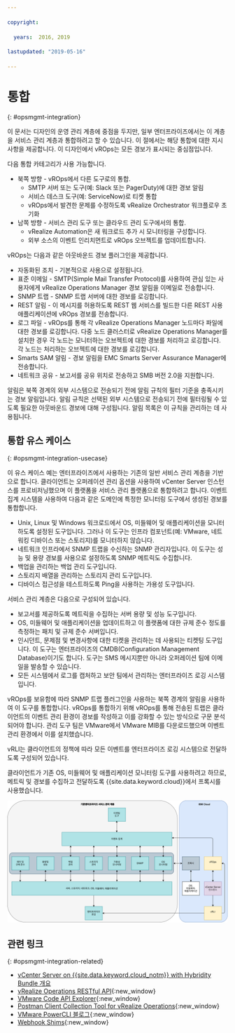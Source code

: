 ```yaml
---

copyright:

  years:  2016, 2019

lastupdated: "2019-05-16"

---
```


# 통합
{: #opsmgmt-integration}

이 문서는 디자인의 운영 관리 계층에 중점을 두지만, 일부 엔터프라이즈에서는 이 계층을 서비스 관리 계층과 통합하려고 할 수 있습니다. 이 절에서는 해당 통합에 대한 지시사항을 제공합니다. 이 디자인에서 vROps는 모든 경보가 표시되는 중심점입니다. 

다음 통합 카테고리가 사용 가능합니다. 
* 북쪽 방향 - vROps에서 다른 도구로의 통합. 
  * SMTP 서버 또는 도구(예: Slack 또는 PagerDuty)에 대한 경보 알림
  * 서비스 데스크 도구(예: ServiceNow)로 티켓 통합
  * vROps에서 발견한 문제를 수정하도록 vRealize Orchestrator 워크플로우 초기화
* 남쪽 방향 - 서비스 관리 도구 또는 클라우드 관리 도구에서의 통합. 
  * vRealize Automation은 새 워크로드 추가 시 모니터링을 구성합니다. 
  * 외부 소스의 이벤트 인리치먼트로 vROps 오브젝트를 업데이트합니다. 

vROps는 다음과 같은 아웃바운드 경보 플러그인을 제공합니다. 
* 자동화된 조치 - 기본적으로 사용으로 설정됩니다. 
* 표준 이메일 - SMTP(Simple Mail Transfer Protocol)를 사용하여 관심 있는 사용자에게 vRealize Operations Manager 경보 알림을 이메일로 전송합니다. 
* SNMP 트랩 - SNMP 트랩 서버에 대한 경보를 로깅합니다. 
* REST 알림 - 이 메시지를 허용하도록 REST 웹 서비스를 빌드한 다른 REST 사용 애플리케이션에 vROps 경보를 전송합니다. 
* 로그 파일 - vROps를 통해 각 vRealize Operations Manager 노드마다 파일에 대한 경보를 로깅합니다. 다중 노드 클러스터로 vRealize Operations Manager를 설치한 경우 각 노드는 모니터하는 오브젝트에 대한 경보를 처리하고 로깅합니다. 각 노드는 처리하는 오브젝트에 대한 경보를 로깅합니다. 
* Smarts SAM 알림 - 경보 알림을 EMC Smarts Server Assurance Manager에 전송합니다. 
* 네트워크 공유 - 보고서를 공유 위치로 전송하고 SMB 버전 2.0을 지원합니다.

알림은 북쪽 경계의 외부 시스템으로 전송되기 전에 알림 규칙의 필터 기준을 충족시키는 경보 알림입니다. 알림 규칙은 선택된 외부 시스템으로 전송되기 전에 필터링될 수 있도록 필요한 아웃바운드 경보에 대해 구성됩니다. 알림 목록은 이 규칙을 관리하는 데 사용됩니다. 

## 통합 유스 케이스
{: #opsmgmt-integration-usecase}

이 유스 케이스 예는 엔터프라이즈에서 사용하는 기존의 일반 서비스 관리 계층을 기반으로 합니다. 클라이언트는 오퍼레이션 관리 옵션을 사용하여 vCenter Server 인스턴스를 프로비저닝했으며 이 플랫폼을 서비스 관리 플랫폼으로 통합하려고 합니다. 이벤트 집계 시스템을 사용하여 다음과 같은 도메인에 특정한 모니터링 도구에서 생성된 경보를 통합합니다. 

* Unix, Linux 및 Windows 워크로드에서 OS, 미들웨어 및 애플리케이션을 모니터하도록 설정된 도구입니다. 그러나 이 도구는 인프라 컴포넌트(예: VMware, 네트워킹 디바이스 또는 스토리지)를 모니터하지 않습니다. 
* 네트워크 인프라에서 SNMP 트랩을 수신하는 SNMP 관리자입니다. 이 도구는 성능 및 용량 경보를 사용으로 설정하도록 SNMP 메트릭도 수집합니다.
* 백업을 관리하는 백업 관리 도구입니다. 
* 스토리지 배열을 관리하는 스토리지 관리 도구입니다. 
* 디바이스 접근성을 테스트하도록 Ping을 사용하는 가용성 도구입니다. 

서비스 관리 계층은 다음으로 구성되어 있습니다.

* 보고서를 제공하도록 메트릭을 수집하는 서버 용량 및 성능 도구입니다. 
* OS, 미들웨어 및 애플리케이션을 업데이트하고 이 플랫폼에 대한 규제 준수 정도를 측정하는 패치 및 규제 준수 서버입니다. 
* 인시던트, 문제점 및 변경사항에 대한 티켓을 관리하는 데 사용되는 티켓팅 도구입니다. 이 도구는 엔터프라이즈의 CMDB(Configuration Management Database)이기도 합니다. 도구는 SMS 메시지뿐만 아니라 오퍼레이션 팀에 이메일을 발송할 수 있습니다. 
* 모든 시스템에서 로그를 캡처하고 보안 팀에서 관리하는 엔터프라이즈 로깅 시스템입니다. 

vROps를 보유함에 따라 SNMP 트랩 플러그인을 사용하는 북쪽 경계의 알림을 사용하여 이 도구를 통합합니다. vROps를 통합하기 위해 vROps를 통해 전송된 트랩은 클라이언트의 이벤트 관리 환경이 경보를 작성하고 이를 강화할 수 있는 방식으로 구문 분석되어야 합니다. 관리 도구 팀은 VMware에서 VMware MIB를 다운로드했으며 이벤트 관리 환경에서 이를 설치했습니다. 

vRLI는 클라이언트의 정책에 따라 모든 이벤트를 엔터프라이즈 로깅 시스템으로 전달하도록 구성되어 있습니다. 

클라이언트가 기존 OS, 미들웨어 및 애플리케이션 모니터링 도구를 사용하려고 하므로, 메트릭 및 경보를 수집하고 전달하도록 {{site.data.keyword.cloud}}에서 프록시를 사용했습니다. 

![통합 다이어그램](../../images/opsmgmt-integration.svg "통합 다이어그램")

## 관련 링크
{: #opsmgmt-integration-related}

* [vCenter Server on {{site.data.keyword.cloud_notm}} with Hybridity Bundle 개요](/docs/services/vmwaresolutions/archiref/vcs?topic=vmware-solutions-vcs-hybridity-intro)
* [vRealize Operations RESTful API](https://docs.vmware.com/en/vRealize-Operations-Manager/7.0/vrealize-operations-manager-70-api-guide.pdf){:new_window}
* [VMware Code API Explorer](https://code.vmware.com/apis?socv=1&numPerPage=164&sorter=pv){:new_window}
* [Postman Client Collection Tool for vRealize Operations](https://code.vmware.com/samples/4663/postman-client-collection-for-vrealize-operations-rest-apis){:new_window}
* [VMware PowerCLI 블로그](https://blogs.vmware.com/PowerCLI/2016/05/getting-started-with-powercli-for-vrealize-operations-vr-ops.html){:new_window}
* [Webhook Shims](https://blogs.vmware.com/management/2017/01/vrealize-webhooks-infinite-integrations.html){:new_window}
